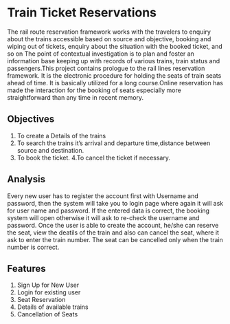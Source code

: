 # Train Ticket Reservations 


The rail route reservation framework works with the travelers to enquiry about the trains accessible based on source and objective, 
booking and wiping out of tickets, enquiry about the situation with the booked ticket, and so on The point of contextual investigation
is to plan and foster an information base keeping up with records of various trains, train status and passengers.This project contains 
prologue to the rail lines reservation framework. It is the electronic procedure for holding the seats of train seats ahead of time.
It is basically utilized for a long course.Online reservation has made the interaction for the booking of seats especially more
straightforward than any time in recent memory.

## Objectives
1. To create a Details of the trains 
2. To search the trains it’s arrival and departure time,distance between source and destination.
3. To book the ticket.
4.To cancel the ticket if necessary.

## Analysis
Every new user has to register the account first with Username and password, then the system will take you to login page
where again it will ask for user name and password. If the entered data is correct, the booking system will open otherwise
it will ask to re-check the username and password. Once the user is able to create the account, he/she can reserve the seat, view the deatils of the train
and also can cancel the seat, where it ask to enter the train number. The seat can be cancelled only when the train number is correct.

## Features
1) Sign Up for New User
2) Login for existing user
3) Seat Reservation
4) Details of available trains
5) Cancellation of Seats

